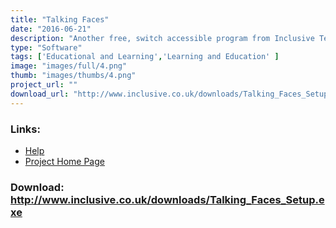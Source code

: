 ```yaml
---
title: "Talking Faces"
date: "2016-06-21"
description: "Another free, switch accessible program from Inclusive Technology.  Record your voice and hear it played back while a face animates!"
type: "Software"
tags: ['Educational and Learning','Learning and Education' ]
image: "images/full/4.png"
thumb: "images/thumbs/4.png"
project_url: ""
download_url: "http://www.inclusive.co.uk/downloads/Talking_Faces_Setup.exe"
---
```



### Links:
- <a href="http://www.inclusive.co.uk/downloads/Talking_Faces_Help.doc">Help</a>
- <a href="http://www.inclusive.co.uk/downloads/downloads.shtml#talkingfaces">Project Home Page</a>

### Download: http://www.inclusive.co.uk/downloads/Talking_Faces_Setup.exe 